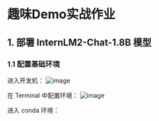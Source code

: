 # 趣味Demo实战作业

## 1. 部署 InternLM2-Chat-1.8B 模型

### 1.1 配置基础环境

进入开发机：
![image](https://github.com/Hajime1235/InternLM/assets/165744158/3a4ff381-cca6-4f80-9359-d232ffaf7db5)

在 Terminal 中配置环境：
![image](https://github.com/Hajime1235/InternLM/assets/165744158/f6d62d2d-c833-440d-a3fb-88fbbbace1bc)

进入 conda 环境：
